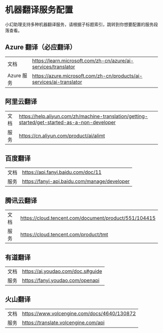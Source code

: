 # 机器翻译服务配置

小幻助理支持多种机器翻译服务，请根据子标题索引，跳转到你想要配置的服务段落查看。

## Azure 翻译（必应翻译）

|||
|-|-|
|文档|https://learn.microsoft.com/zh-cn/azure/ai-services/translator|
|Azure 服务|https://azure.microsoft.com/zh-cn/products/ai-services/ai-translator|

## 阿里云翻译

|||
|-|-|
|文档|https://help.aliyun.com/zh/machine-translation/getting-started/get-started-as-a-non-developer|
|服务|https://cn.aliyun.com/product/ai/alimt|

## 百度翻译

|||
|-|-|
|文档|https://api.fanyi.baidu.com/doc/11|
|服务|https://fanyi-api.baidu.com/manage/developer|

## 腾讯云翻译

|||
|-|-|
|文档|https://cloud.tencent.com/document/product/551/104415|
|服务|https://cloud.tencent.com/product/tmt|

## 有道翻译

|||
|-|-|
|文档|https://ai.youdao.com/doc.s#guide|
|服务|https://fanyi.youdao.com/openapi|

## 火山翻译

|||
|-|-|
|文档|https://www.volcengine.com/docs/4640/130872|
|服务|https://translate.volcengine.com/api|